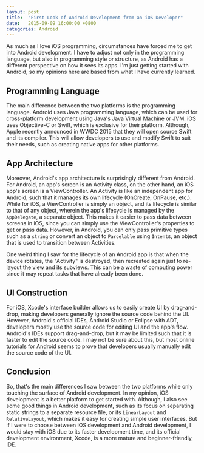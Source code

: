 ```yaml
---
layout: post
title:  "First Look of Android Development from an iOS Developer"
date:   2015-09-09 16:00:00 +0800
categories: Android
---
```


As much as I love iOS programming, circumstances have forced me to get into Android development. I have to adjust not only in the programming language, but also in programming style or structure, as Android has a different perspective on how it sees its apps. I'm just getting started with Android, so my opinions here are based from what I have currently learned.

## Programming Language

The main difference between the two platforms is the programming language. Android uses Java programming language, which can be used for cross-platform development using Java's Java Virtual Machine or JVM. iOS uses Objective-C or Swift, which is exclusive for their platform. Although, Apple recently announced in WWDC 2015 that they will open source Swift and its compiler. This will allow developers to use and modify Swift to suit their needs, such as creating native apps for other platforms.

## App Architecture

Moreover, Android's app architecture is surprisingly different from Android. For Android, an app's screen is an Activity class, on the other hand, an iOS app's screen is a ViewController. An Activity is like an independent app for Android, such that it manages its own lifecycle (OnCreate, OnPause, etc.). While for iOS, a ViewController is simply an object, and its lifecycle is similar to that of any object, wherein the app's lifecycle is managed by the `AppDelegate`, a separate object. This makes it easier to pass data between screens in iOS, since you can simply use the ViewController's properties to get or pass data. However, in Android, you can only pass primitive types such as a `string` or convert an object to `Parcelable` using `Intent`s, an object that is used to transition between Activities.

One weird thing I saw for the lifecycle of an Android app is that when the device rotates, the "Activity" is destroyed, then recreated again just to re-layout the view and its subviews. This can be a waste of computing power since it may repeat tasks that have already been done.

## UI Construction

For iOS, Xcode's interface builder allows us to easily create UI by drag-and-drop, making developers generally ignore the source code behind the UI. However, Android's official IDEs, Android Studio or Eclipse with ADT, developers mostly use the source code for editing UI and the app's flow. Android's IDEs support drag-and-drop, but it may be limited such that it is faster to edit the source code. I may not be sure about this, but most online tutorials for Android seems to prove that developers usually manually edit the source code of the UI.

## Conclusion

So, that's the main differences I saw between the two platforms while only touching the surface of Android development. In my opinion, iOS development is a better platform to get started with. Although, I also see some good things in Android development, such as its focus on separating static strings to a separate resource file, or its `LinearLayout` and `RelativeLayout`, which makes it easy for creating simple user interfaces. But if I were to choose between iOS development and Android development, I would stay with iOS due to its faster development time, and its official development environment, Xcode, is a more mature and beginner-friendly, IDE.